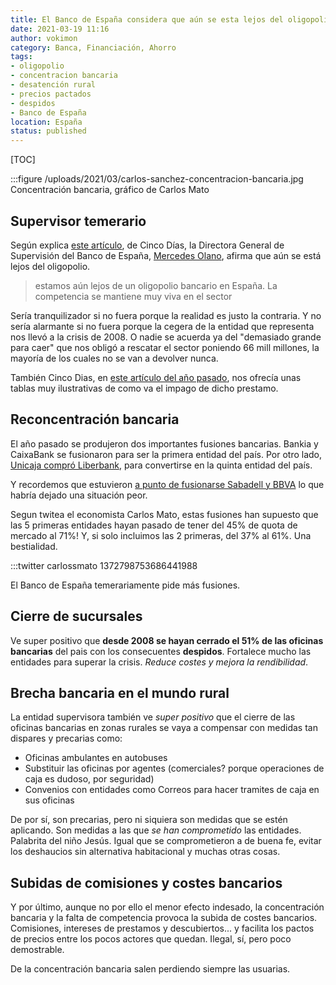 ```yaml
---
title: El Banco de España considera que aún se esta lejos del oligopolio bancario
date: 2021-03-19 11:16
author: vokimon
category: Banca, Financiación, Ahorro
tags:
- oligopolio
- concentracion bancaria
- desatención rural
- precios pactados
- despidos
- Banco de España
location: España
status: published
---
```


[TOC]

:::figure /uploads/2021/03/carlos-sanchez-concentracion-bancaria.jpg
	Concentración bancaria, gráfico de Carlos Mato

## Supervisor temerario

Según explica 
[este artículo](https://cincodias.elpais.com/cincodias/2021/03/18/companias/1616063970_774097.html),
de Cinco Días, la Directora General de Supervisión del Banco de España,
[Mercedes Olano](https://www.bde.es/bde/es/secciones/sobreelbanco/organizacion/Organos_rectores/El_Consejo_de_Go/Mercedes_Olano_5045f263c6ea661.html),
afirma que aún se está lejos del oligopolio.

> estamos aún lejos de un oligopolio bancario en España.
> La competencia se mantiene muy viva en el sector

<!-- PELICAN_BEGIN_SUMMARY -->
Sería tranquilizador si no fuera porque la realidad es justo la contraria.
Y no sería alarmante si no fuera porque la cegera de la entidad que representa
nos llevó a la crisis de 2008.
O nadie se acuerda ya del "demasiado grande para caer" que nos obligó a rescatar
el sector poniendo 66 mill millones,
la mayoría de los cuales no se van a devolver nunca.
<!-- PELICAN_END_SUMMARY -->

También Cinco Dias, en [este artículo del año pasado](https://cincodias.elpais.com/cincodias/2019/11/20/companias/1574245470_048581.html),
nos ofrecía unas tablas muy ilustrativas de como va el impago de dicho prestamo.


## Reconcentración bancaria

El año pasado se produjeron dos importantes fusiones bancarias.
Bankia y CaixaBank se fusionaron para ser la primera entidad del país.
Por otro lado,
[Unicaja compró Liberbank](https://www.bloombergquint.com/business/unicaja-agrees-to-buy-rival-liberbank-in-boost-to-spanish-deals),
para convertirse en la quinta entidad del país.

Y recordemos que estuvieron [a punto de fusionarse Sabadell y BBVA](https://www.lavanguardia.com/economia/20201127/49737952408/sabadell-bbva-fusion.html)
lo que habría dejado una situación peor.

Segun twitea el economista Carlos Mato, estas fusiones
han supuesto que las 5 primeras entidades hayan pasado
de tener del 45% de quota de mercado al 71%!
Y, si solo incluimos las 2 primeras,
del 37% al 61%.
Una bestialidad.

:::twitter carlossmato 1372798753686441988

El Banco de España temerariamente pide más fusiones.

## Cierre de sucursales

Ve super positivo que **desde 2008 se hayan cerrado
el 51% de las oficinas bancarias** del pais
con los consecuentes **despidos**.
Fortalece mucho las entidades para superar la crisis.
_Reduce costes y mejora la rendibilidad_.

## Brecha bancaria en el mundo rural

La entidad supervisora también ve _super positivo_ que
el cierre de las oficinas bancarias en
zonas rurales se vaya a compensar con medidas tan dispares y precarias como:

- Oficinas ambulantes en autobuses
- Substituir las oficinas por agentes (comerciales? porque operaciones de caja es dudoso, por seguridad)
- Convenios con entidades como Correos para hacer tramites de caja en sus oficinas

De por sí, son precarias, pero ni siquiera son medidas que se estén aplicando.
Son medidas a las que _se han comprometido_ las entidades.
Palabrita del niño Jesús.
Igual que se comprometieron a de buena fe, evitar los deshaucios
sin alternativa habitacional y muchas otras cosas.

## Subidas de comisiones y costes bancarios

Y por último, aunque no por ello el menor efecto indesado,
la concentración bancaria y la falta de competencia
provoca la subida de costes bancarios.
Comisiones, intereses de prestamos y descubiertos...
y facilita los pactos de precios entre los pocos actores
que quedan.
Ilegal, sí, pero poco demostrable.

De la concentración bancaria salen perdiendo siempre las usuarias.









